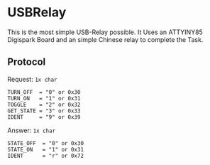 # USBRelay

This is the most simple USB-Relay possible. It Uses an ATTYINY85 Digispark Board and an simple Chinese relay to complete the Task.

## Protocol

Request: `1x char`
```
TURN_OFF  = "0" or 0x30
TURN_ON   = "1" or 0x31
TOGGLE    = "2" or 0x32
GET_STATE = "3" or 0x33
IDENT     = "9" or 0x39
```

Answer: `1x char`
```
STATE_OFF  = "0" or 0x30
STATE_ON   = "1" or 0x31
IDENT      = "r" or 0x72
```
